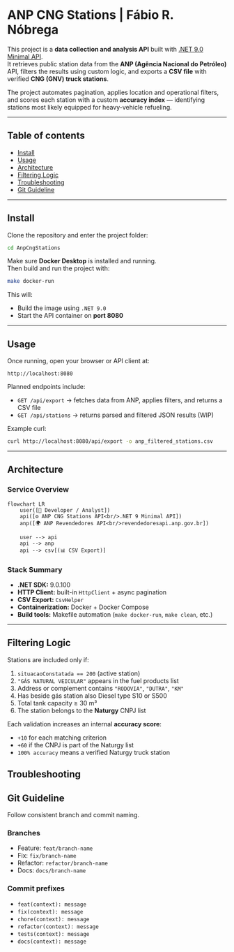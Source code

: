 # ANP CNG Stations | Fábio R. Nóbrega  

This project is a **data collection and analysis API** built with [.NET 9.0 Minimal API](https://learn.microsoft.com/en-us/aspnet/core/fundamentals/minimal-apis?view=aspnetcore-9.0).  
It retrieves public station data from the **ANP (Agência Nacional do Petróleo)** API, filters the results using custom logic, and exports a **CSV file** with verified **CNG (GNV) truck stations**.  

The project automates pagination, applies location and operational filters, and scores each station with a custom **accuracy index** — identifying stations most likely equipped for heavy-vehicle refueling.  

---

## Table of contents

* [Install](#install)  
* [Usage](#usage)  
* [Architecture](#architecture)  
* [Filtering Logic](#filtering-logic)  
* [Troubleshooting](#troubleshooting)  
* [Git Guideline](#git-guideline)  

---

## Install

Clone the repository and enter the project folder:

```bash
cd AnpCngStations
```

Make sure **Docker Desktop** is installed and running.  
Then build and run the project with:

```bash
make docker-run
```

This will:

- Build the image using `.NET 9.0`
- Start the API container on **port 8080**

---

## Usage

Once running, open your browser or API client at:

```
http://localhost:8080
```

Planned endpoints include:

- `GET /api/export` → fetches data from ANP, applies filters, and returns a CSV file
- `GET /api/stations` → returns parsed and filtered JSON results (WIP)

Example curl:

```bash
curl http://localhost:8080/api/export -o anp_filtered_stations.csv
```

---

## Architecture

### Service Overview

```mermaid
flowchart LR
    user([🧠 Developer / Analyst])
    api([⚙️ ANP CNG Stations API<br/>.NET 9 Minimal API])
    anp([🌍 ANP Revendedores API<br/>revendedoresapi.anp.gov.br])

    user --> api
    api --> anp
    api --> csv[(📊 CSV Export)]
```

### Stack Summary

- **.NET SDK:** 9.0.100  
- **HTTP Client:** built-in `HttpClient` + async pagination  
- **CSV Export:** `CsvHelper`  
- **Containerization:** Docker + Docker Compose  
- **Build tools:** Makefile automation (`make docker-run`, `make clean`, etc.)

---

## Filtering Logic

Stations are included only if:

1. `situacaoConstatada == 200` (active station)  
2. `"GÁS NATURAL VEICULAR"` appears in the fuel products list
3. Address or complement contains `"RODOVIA"`, `"DUTRA"`, `"KM"`  
4. Has beside gás station also Diesel type S10 or S500
5. Total tank capacity ≥ 30 m³ 
6. The station belongs to the **Naturgy** CNPJ list  

Each validation increases an internal **accuracy score**: 

- `+10` for each matching criterion  
- `+60` if the CNPJ is part of the Naturgy list  
- `100% accuracy` means a verified Naturgy truck station  


## Troubleshooting


## Git Guideline

Follow consistent branch and commit naming.

### Branches

- Feature:  `feat/branch-name`  
- Fix:      `fix/branch-name`  
- Refactor: `refactor/branch-name`  
- Docs:     `docs/branch-name`  

### Commit prefixes

- `feat(context): message`  
- `fix(context): message`  
- `chore(context): message`  
- `refactor(context): message`  
- `tests(context): message`  
- `docs(context): message`  
